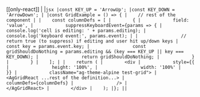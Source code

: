 [[only-react]]
|
|```jsx
|const KEY_UP = 'ArrowUp';
|const KEY_DOWN = 'ArrowDown';
|
|const GridExample = () => {
|    // rest of the component
|
|    const columnDefs = [
|        {
|            field: 'value',
|            suppressKeyboardEvent={params => {
|                console.log('cell is editing: ' + params.editing);
|                console.log('keyboard event:', params.event);
|
|                // return true (to suppress) if editing and user hit up/down keys
|                const key = params.event.key;
|                const gridShouldDoNothing = params.editing && (key === KEY_UP || key === KEY_DOWN);
|                return gridShouldDoNothing;
|            }
|        }
|    ];
|
|    return (
|        <div
|            style={{
|                height: '100%',
|                width: '100%'
|            }}
|            className="ag-theme-alpine test-grid">
|            <AgGridReact ...rest of the definition...>
|                columnDefs={columnDefs}
|                />
|            </AgGridReact>
|        </div>
|    );
|};
||```
